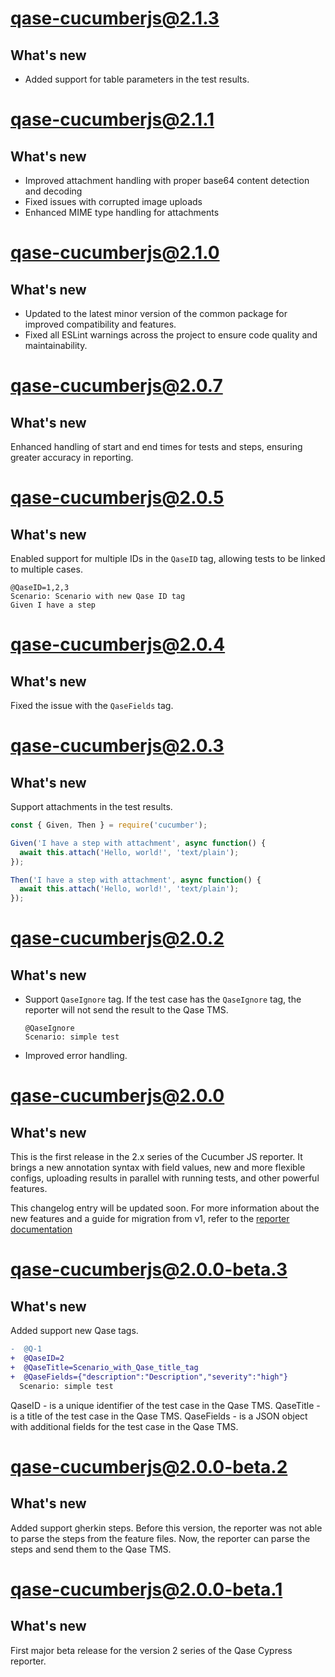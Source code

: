 # qase-cucumberjs@2.1.3

## What's new

- Added support for table parameters in the test results.

# qase-cucumberjs@2.1.1

## What's new

- Improved attachment handling with proper base64 content detection and decoding
- Fixed issues with corrupted image uploads
- Enhanced MIME type handling for attachments

# qase-cucumberjs@2.1.0

## What's new

- Updated to the latest minor version of the common package for improved compatibility and features.
- Fixed all ESLint warnings across the project to ensure code quality and maintainability.

# qase-cucumberjs@2.0.7

## What's new

Enhanced handling of start and end times for tests and steps, ensuring greater accuracy in reporting.

# qase-cucumberjs@2.0.5

## What's new

Enabled support for multiple IDs in the `QaseID` tag, allowing tests to be linked to multiple cases.

```gherkin
@QaseID=1,2,3
Scenario: Scenario with new Qase ID tag
Given I have a step
```

# qase-cucumberjs@2.0.4

## What's new

Fixed the issue with the `QaseFields` tag.

# qase-cucumberjs@2.0.3

## What's new

Support attachments in the test results.

```js
const { Given, Then } = require('cucumber');

Given('I have a step with attachment', async function() {
  await this.attach('Hello, world!', 'text/plain');
});

Then('I have a step with attachment', async function() {
  await this.attach('Hello, world!', 'text/plain');
});
```

# qase-cucumberjs@2.0.2

## What's new

- Support `QaseIgnore` tag. If the test case has the `QaseIgnore` tag, the reporter will not send the result to the Qase
  TMS.

    ```cucumber
    @QaseIgnore
    Scenario: simple test
    ```

- Improved error handling.

# qase-cucumberjs@2.0.0

## What's new

This is the first release in the 2.x series of the Cucumber JS reporter.
It brings a new annotation syntax with field values,
new and more flexible configs, uploading results in parallel with running tests,
and other powerful features.

This changelog entry will be updated soon.
For more information about the new features and a guide for migration from v1, refer to the
[reporter documentation](https://github.com/qase-tms/qase-javascript/tree/main/qase-cucumberjs#readme)

# qase-cucumberjs@2.0.0-beta.3

## What's new

Added support new Qase tags.

```diff
-  @Q-1
+  @QaseID=2
+  @QaseTitle=Scenario_with_Qase_title_tag
+  @QaseFields={"description":"Description","severity":"high"}
  Scenario: simple test
```

QaseID - is a unique identifier of the test case in the Qase TMS.
QaseTitle - is a title of the test case in the Qase TMS.
QaseFields - is a JSON object with additional fields for the test case in the Qase TMS.

# qase-cucumberjs@2.0.0-beta.2

## What's new

Added support gherkin steps.
Before this version, the reporter was not able to parse the steps from the feature files.
Now, the reporter can parse the steps and send them to the Qase TMS.

# qase-cucumberjs@2.0.0-beta.1

## What's new

First major beta release for the version 2 series of the Qase Cypress reporter.
